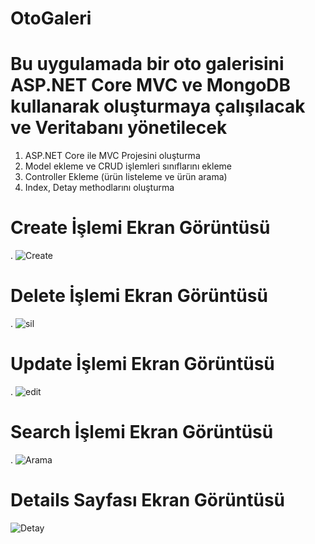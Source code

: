 # OtoGaleri
# Bu uygulamada bir oto galerisini ASP.NET Core MVC ve MongoDB kullanarak oluşturmaya çalışılacak ve Veritabanı yönetilecek
1.	ASP.NET Core ile MVC Projesini oluşturma
2.	Model ekleme ve CRUD işlemleri sınıflarını ekleme
3.	Controller Ekleme (ürün listeleme ve ürün arama)
4.	Index, Detay  methodlarını oluşturma
# Create İşlemi Ekran Görüntüsü
. ![Create](https://github.com/okanokta/OtoGaleri/assets/100216485/026e0fd1-327d-4c30-94d0-c5333fdeaaee)
# Delete İşlemi Ekran Görüntüsü
. ![sil](https://github.com/okanokta/OtoGaleri/assets/100216485/a4a842e7-6573-4c82-9d86-04b71f1c9d75)
# Update İşlemi Ekran Görüntüsü
. ![edit](https://github.com/okanokta/OtoGaleri/assets/100216485/eb114600-7796-467f-a6ba-a60cec0ec91f)
# Search İşlemi Ekran Görüntüsü
. ![Arama](https://github.com/okanokta/OtoGaleri/assets/100216485/21058cee-2f09-4739-a8d7-2c0bff88e96b)
# Details Sayfası Ekran Görüntüsü
![Detay](https://github.com/okanokta/OtoGaleri/assets/100216485/8c196a21-e509-4787-9315-ea831839e0f1)






